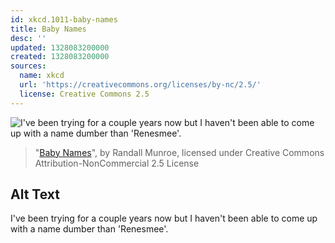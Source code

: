 ```yaml
---
id: xkcd.1011-baby-names
title: Baby Names
desc: ''
updated: 1328083200000
created: 1328083200000
sources:
  name: xkcd
  url: 'https://creativecommons.org/licenses/by-nc/2.5/'
  license: Creative Commons 2.5
---
```

![I've been trying for a couple years now but I haven't been able to come up with a name dumber than 'Renesmee'.](https://imgs.xkcd.com/comics/baby_names.png)
> "[Baby Names](https://xkcd.com/1011/)", by Randall Munroe, licensed under Creative Commons Attribution-NonCommercial 2.5 License

## Alt Text
I've been trying for a couple years now but I haven't been able to come up with a name dumber than 'Renesmee'.

